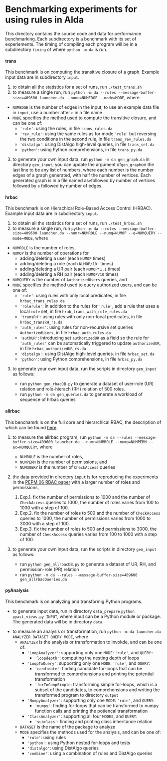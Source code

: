 # Benchmarking experiments for using rules in Alda

This directory contains the source code and data for performance benchmarking. Each subdirectory is a benchmark with its set of  experiements. The timing of compiling each program will be in a subdirectory `timing` of where `python -m da` is run.

#### trans

This benchmark is on computing the transitive closure of a graph. Example input data are in subdirectory `input`.

1. to obtain all the statistics for a set of runs, run `./test_trans.sh`
2. to measure a single run, run
 `python -m da --rules --message-buffer-size=409600 launcher.da --nume=NUMEDGE --mode=MODE`, where

- `NUMEDGE` is the number of edges in the input; to use an example data file in `input`, use a number after `e` in a file name
- `MODE` specifies the method used to compute the transitive closure, and can be one of:
    - `'rule'`: using the rules, in file `trans_rules.da`
    - `'rev_rule'`: using the same rules as for mode `'rule'` but reversing the two conditions in the second rule, in file `trans_rev_rules.da`
    - `'distalgo'`: using DistAlgo high-level queries, in file `trans_set.da`
    - `'python'`: using Python comprehensions, in file `trans_py.da`

3. to generate your own input data, run
 `python -m da gen_graph.da` in directory `gen_input`; you can update the argument of`gen_graph`on the last line to be any list of numbers, where each number is the number edges of a graph generated, with half the number of vertices. Each generated graph is in a file named as`v`followed by number of vertices followed by `e` followed by number of edges.

#### hrbac

This benchmark is on Hierachical Role-Based Access Control (HRBAC). Example input data are in subdirectory `input`.

1. to obtain all the statistics for a set of runs, run `./test_hrbac.sh`
2. to measure a single run, run
 `python -m da --rules --message-buffer-size=409600 launcher.da --numr=NUMROLE --numq=NUMOP --q=NUMQUERY --mode=MODE`, where

- `NUMROLE` is the number of roles,
- `NUMOP` is the number of operations for
    - adding/deleting a user (each `NUMOP` times)
    - adding/deleting a role (each `NUMOP/10'` times)
    - adding/deleting a UR pair (each `NUMOP*1.1` times)
    - adding/deleting a RH pair (each `NUMOP/10` times)
- `NUMQUERY` is the number of `AuthorizedUsers` queries, and  
- `MODE` specifies the method used to query authorized users, and can be one of:
    - `'rule'`: using rules with only local predicates, in file `hrbac_trans_rules.da`
    - `'rolerule'`: in addition to the rules for `'rule'`, add a rule that uses a local `role` set, in file `hrab_trans_with_role_rules.da`
    <!-- - `'ROLErule'`: using rules with both local and non-local predicates -->
    - `'transRH'`: using rules with only non-local predicates, in file `hrbac_transRH_rs.da`
    - `'auth_rules'`: using rules for non-recursive set queries `AuthorizedUsers`, in file `hrbac_auth_rules.da`
    - `'authUR'`: introducing set `authorizedUR` as a field so the rule for `'auth_rules'` can be automatically triggered to update `authorizedUR`, in file `hrbac_authorizedUR_rs.da`
    - `'distalgo'`: using DistAlgo high-level queries. in file `hrbac_set.da`
    - `'python'`: using Python comprehensions, in file `hrbac_py.da`

3. to generate your own input data, run the scripts in directory `gen_input` as follows:

    - run `python gen_rbacDB.py` to generate a dataset of user-role (UR) relation and role-hierach (RH) relation of 500 roles.
    - run `python -m da gen_queries.da` to generate a workload of sequence of hrbac queries

#### allrbac

This benchamrk is on the full core and hierarchical RBAC, the description of which can be found [here](https://www3.cs.stonybrook.edu/~stoller/papers/rbac-spec.pdf).

1. to measure the allrbac program, run
 `python -m da --rules --message-buffer-size=409600 launcher.da --numr=NUMROLE --nump=NUMPERM --ac=NUMQUERY`, where

    - `NUMROLE` is the number of roles,
    - `NUMPERM` is the number of permissions, and
    - `NUMQUERY` is the number of `CheckAccess` queries

2. the data provided in directory `input` is for reproducing the experiments in the [PEPM 06 RBAC paper](https://www3.cs.stonybrook.edu/~liu/papers/ImplCRBAC-PEPM06.pdf) with a larger number of roles and permissions,
    1. Exp.1. fix the number of permissions to 1000 and the number of `CheckAccess` queries to 1000, the number of roles varies from 100 to 1000 with a step of 100.
    2. Exp.2. fix the number of roles to 500 and the number of `CheckAccess` queries to 1000, the number of permissions varies from 1000 to 3000 with a step of 100.
    3. Exp.3. fix the number of roles to 500 and permissions to 3000, the number of `CheckAccess` queries varies from 100 to 1000 with a step of 100.

3. to generate your own input data, run the scripts in directory `gen_input` as follows:

    - run `python gen_allrbacDB.py` to generate a dataset of UR, RH, and permission-role (PR) relation
    - run `python -m da --rules --message-buffer-size=409600 gen_allrbacQueries.da`

#### pyAnalysis

This benchmark is on analyzing and transformig Python programs.

- to generate input data, run in directory `data_prepare`
 `python pyast_views.py INPUT`, where input can be a Python module or package.
 The generated data will be in directory `data`.

<!-- 1. to measure all analyses, run `./test_pyanalysis.sh`.   -->
- to measure an analysis or transformation, run
 `python -m da launcher.da ANALYZER DATASET QUERY MODE`, where
    - `ANALYZER` is the analysis or transformation to invokde, and can be one of:
        - `'LoopAnalyzer'`: supporting only one `MODE`: `'rule'`, and `QUERY:`
            - `'loopdepth'`: computing the nesting depth of loops
        - `'LoopToQuery'`: supporting only one `MODE`: `'rule'`, and `QUERY`:
            - `'candidate'`: finding candidate for-loops that can be transformed to comprehensions and printing the potential transformation
            - `'forToCompSimple`: transforming simple for-loops, which is a subset of the candidates, to comprehensions and writing the transformed program to directory `output`
        - `'NumpyAnalyzer'`: supporting only one `MODE`: `'rule'`, and `QUERY`:
            - `'numpy'`: finding for-loops that can be transformed to numpy function calls and printing the potiencal transformation
        - `'ClassAnalyzer'`: supporting all four `MODE`s, and `QUERY`:
            - `'subclass'`: finding and printing class inheritance relation
    - `DATASET` is the name of the package to analyze
    - `MODE` specifies the methods used for the analysis, and can be one of:
        - `'rule'`: using rules
        - `'python'`: using Python nested for-loops and tests
        - `'distalgo'`: using DistAlgo queries
        - `'combine'`: using a combination of rules and DistAlgo queries
